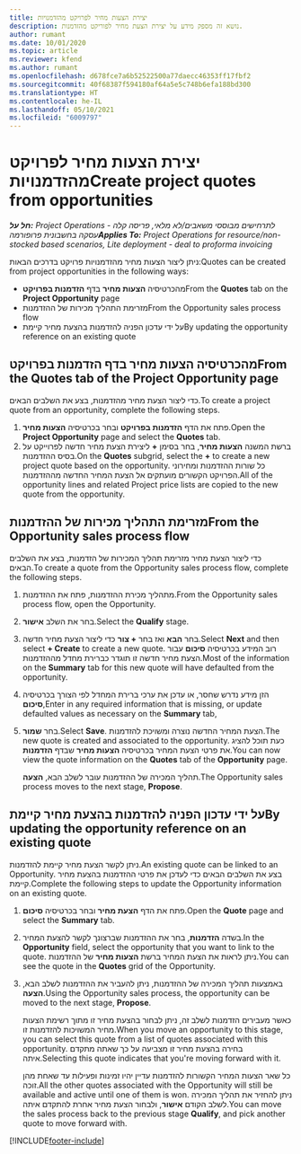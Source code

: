 ```yaml
---
title: יצירת הצעות מחיר לפרויקט מהזדמנויות
description: נושא זה מספק מידע על יצירת הצעת מחיר לפוריקט מהזדמנות.
author: rumant
ms.date: 10/01/2020
ms.topic: article
ms.reviewer: kfend
ms.author: rumant
ms.openlocfilehash: d678fce7a6b52522500a77daecc46353ff17fbf2
ms.sourcegitcommit: 40f68387f594180af64a5e5c748b6efa188bd300
ms.translationtype: HT
ms.contentlocale: he-IL
ms.lasthandoff: 05/10/2021
ms.locfileid: "6009797"
---
```

# <a name="create-project-quotes-from-opportunities"></a><span data-ttu-id="27b8a-103">יצירת הצעות מחיר לפרויקט מהזדמנויות</span><span class="sxs-lookup"><span data-stu-id="27b8a-103">Create project quotes from opportunities</span></span>

<span data-ttu-id="27b8a-104">_**חל על:** Project Operations לתרחישים מבוססי משאבים/לא מלאי, פריסה קלה - עסקה בחשבונית פרופורמה_</span><span class="sxs-lookup"><span data-stu-id="27b8a-104">_**Applies To:** Project Operations for resource/non-stocked based scenarios, Lite deployment - deal to proforma invoicing_</span></span>

<span data-ttu-id="27b8a-105">ניתן ליצור הצעות מחיר מהזדמנויות פרויקט בדרכים הבאות:</span><span class="sxs-lookup"><span data-stu-id="27b8a-105">Quotes can be created from project opportunities in the following ways:</span></span>

- <span data-ttu-id="27b8a-106">מהכרטיסיה **הצעות מחיר** בדף **הזדמנות בפרויקט**</span><span class="sxs-lookup"><span data-stu-id="27b8a-106">From the **Quotes** tab on the **Project Opportunity** page</span></span>
- <span data-ttu-id="27b8a-107">מזרימת התהליך מכירות של ההזדמנות</span><span class="sxs-lookup"><span data-stu-id="27b8a-107">From the Opportunity sales process flow</span></span>
- <span data-ttu-id="27b8a-108">על ידי עדכון הפניה להזדמנות בהצעת מחיר קיימת</span><span class="sxs-lookup"><span data-stu-id="27b8a-108">By updating the opportunity reference on an existing quote</span></span>

## <a name="from-the-quotes-tab-of-the-project-opportunity-page"></a><span data-ttu-id="27b8a-109">מהכרטיסיה הצעות מחיר בדף הזדמנות בפרויקט</span><span class="sxs-lookup"><span data-stu-id="27b8a-109">From the Quotes tab of the Project Opportunity page</span></span>

<span data-ttu-id="27b8a-110">כדי ליצור הצעת מחיר מהזדמנות, בצע את השלבים הבאים.</span><span class="sxs-lookup"><span data-stu-id="27b8a-110">To create a project quote from an opportunity, complete the following steps.</span></span>

1. <span data-ttu-id="27b8a-111">פתח את הדף **הזדמנות בפרויקט** ובחר בכרטיסיה **הצעות מחיר**.</span><span class="sxs-lookup"><span data-stu-id="27b8a-111">Open the **Project Opportunity** page and select the **Quotes** tab.</span></span> 
2. <span data-ttu-id="27b8a-112">ברשת המשנה **הצעות מחיר**, בחר בסימן **+** ליצירת הצעת מחיר חדשה לפרוייקט על בסיס ההזדמנות.</span><span class="sxs-lookup"><span data-stu-id="27b8a-112">On the **Quotes** subgrid, select the **+** to create a new project quote based on the opportunity.</span></span> <span data-ttu-id="27b8a-113">כל שורות ההזדמנות ומחירוני הפרויקט הקשורים מועתקים אל הצעת המחיר החדשה מההזדמנות.</span><span class="sxs-lookup"><span data-stu-id="27b8a-113">All of the opportunity lines and related Project price lists are copied to the new quote from the opportunity.</span></span>

## <a name="from-the-opportunity-sales-process-flow"></a><span data-ttu-id="27b8a-114">מזרימת התהליך מכירות של ההזדמנות</span><span class="sxs-lookup"><span data-stu-id="27b8a-114">From the Opportunity sales process flow</span></span>

<span data-ttu-id="27b8a-115">כדי ליצור הצעת מחיר מזרימת תהליך המכירות של הזדמנות, בצע את השלבים הבאים.</span><span class="sxs-lookup"><span data-stu-id="27b8a-115">To create a quote from the Opportunity sales process flow, complete the following steps.</span></span>

1. <span data-ttu-id="27b8a-116">מתהליך מכירת ההזדמנות, פתח את ההזדמנות.</span><span class="sxs-lookup"><span data-stu-id="27b8a-116">From the Opportunity sales process flow, open the Opportunity.</span></span>
2. <span data-ttu-id="27b8a-117">בחר את השלב **אישור**.</span><span class="sxs-lookup"><span data-stu-id="27b8a-117">Select the **Qualify** stage.</span></span> 
3. <span data-ttu-id="27b8a-118">בחר **הבא** ואז בחר **+ צור** כדי ליצור הצעת מחיר חדשה.</span><span class="sxs-lookup"><span data-stu-id="27b8a-118">Select **Next** and then select **+ Create** to create a new quote.</span></span> <span data-ttu-id="27b8a-119">רוב המידע בכרטיסיה **סיכום** עבור הצעת מחיר חדשה זו תוגדר כברירת מחדל מההזדמנות.</span><span class="sxs-lookup"><span data-stu-id="27b8a-119">Most of the information on the **Summary** tab for this new quote will have defaulted from the opportunity.</span></span> 
4. <span data-ttu-id="27b8a-120">הזן מידע נדרש שחסר, או עדכן את ערכי ברירת המחדל לפי הצורך בכרטיסיה **סיכום**,</span><span class="sxs-lookup"><span data-stu-id="27b8a-120">Enter in any required information that is missing, or update defaulted values as necessary on the **Summary** tab,</span></span>
5. <span data-ttu-id="27b8a-121">בחר **שמור**.</span><span class="sxs-lookup"><span data-stu-id="27b8a-121">Select **Save**.</span></span> <span data-ttu-id="27b8a-122">הצעת המחיר החדשה נוצרה ומשויכת להזדמנות.</span><span class="sxs-lookup"><span data-stu-id="27b8a-122">The new quote is created and associated to the opportunity.</span></span> <span data-ttu-id="27b8a-123">כעת תוכל להציג את פרטי הצעת המחיר בכרטיסיה **הצעות מחיר** שבדף **הזדמנות**.</span><span class="sxs-lookup"><span data-stu-id="27b8a-123">You can now view the quote information on the **Quotes** tab of the **Opportunity** page.</span></span> 

   <span data-ttu-id="27b8a-124">תהליך המכירה של ההזדמנות עובר לשלב הבא, **הצעה**.</span><span class="sxs-lookup"><span data-stu-id="27b8a-124">The Opportunity sales process moves to the next stage, **Propose**.</span></span>


## <a name="by-updating-the-opportunity-reference-on-an-existing-quote"></a><span data-ttu-id="27b8a-125">על ידי עדכון הפניה להזדמנות בהצעת מחיר קיימת</span><span class="sxs-lookup"><span data-stu-id="27b8a-125">By updating the opportunity reference on an existing quote</span></span>

<span data-ttu-id="27b8a-126">ניתן לקשר הצעת מחיר קיימת להזדמנות.</span><span class="sxs-lookup"><span data-stu-id="27b8a-126">An existing quote can be linked to an Opportunity.</span></span> <span data-ttu-id="27b8a-127">בצע את השלבים הבאים כדי לעדכן את פרטי ההזדמנות בהצעת מחיר קיימת.</span><span class="sxs-lookup"><span data-stu-id="27b8a-127">Complete the following steps to update the Opportunity information on an existing quote.</span></span>

1. <span data-ttu-id="27b8a-128">פתח את הדף **הצעת מחיר** ובחר בכרטיסיה **סיכום**.</span><span class="sxs-lookup"><span data-stu-id="27b8a-128">Open the **Quote** page and select the **Summary** tab.</span></span>
2. <span data-ttu-id="27b8a-129">בשדה **הזדמנות**, בחר את ההזדמנות שברצונך לקשר להצעת המחיר.</span><span class="sxs-lookup"><span data-stu-id="27b8a-129">In the **Opportunity** field, select the opportunity that you want to link to the quote.</span></span> <span data-ttu-id="27b8a-130">ניתן לראות את הצעת המחיר ברשת **הצעות מחיר** של ההזדמנות.</span><span class="sxs-lookup"><span data-stu-id="27b8a-130">You can see the quote in the **Quotes** grid of the Opportunity.</span></span> 
3. <span data-ttu-id="27b8a-131">באמצעות תהליך המכירה של ההזדמנות, ניתן להעביר את ההזדמנות לשלב הבא, **הצעה**.</span><span class="sxs-lookup"><span data-stu-id="27b8a-131">Using the Opportunity sales process, the opportunity can be moved to the next stage, **Propose**.</span></span> 

   <span data-ttu-id="27b8a-132">כאשר מעבירים הזדמנות לשלב זה, ניתן לבחור בהצעת מחיר זו מתוך רשימת הצעות מחיר המשויכות להזדמנות זו.</span><span class="sxs-lookup"><span data-stu-id="27b8a-132">When you move an opportunity to this stage, you can select this quote from a list of quotes associated with this opportunity.</span></span> <span data-ttu-id="27b8a-133">בחירה בהצעת מחיר זו מצביעה על כך שאתה מתקדם איתה.</span><span class="sxs-lookup"><span data-stu-id="27b8a-133">Selecting this quote indicates that you're moving forward with it.</span></span>

   <span data-ttu-id="27b8a-134">כל שאר הצעות המחיר הקשורות להזדמנות עדיין יהיו זמינות ופעילות עד שאחת מהן זוכה.</span><span class="sxs-lookup"><span data-stu-id="27b8a-134">All the other quotes associated with the Opportunity will still be available and active until one of them is won.</span></span> <span data-ttu-id="27b8a-135">ניתן להחזיר את תהליך המכירה לשלב הקודם **אישור**, ולבחור הצעת מחיר אחרת להתקדם איתה.</span><span class="sxs-lookup"><span data-stu-id="27b8a-135">You can move the sales process back to the previous stage **Qualify**, and pick another quote to move forward with.</span></span>


[!INCLUDE[footer-include](../includes/footer-banner.md)]
